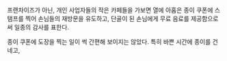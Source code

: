 프랜차이즈가 아닌, 개인 사업자들의 작은 카페들을 가보면 열에 아홉은 종이 쿠폰에 스탬프를 찍어 손님들의 재방문을 유도하고, 단골이 된 손님에게 무료 음료를 제공함으로써 일종의 감사를 표한다.

종이 쿠폰에 도장을 찍는 일이 썩 간편해 보이지는 않았다. 특히 바쁜 시간에 종이를 건네고, 


<!--stackedit_data:
eyJoaXN0b3J5IjpbLTEwMDUzNzM3MDgsLTE2MjM2NDc2MDRdfQ
==
-->